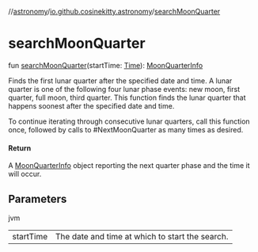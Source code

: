 //[astronomy](../../index.md)/[io.github.cosinekitty.astronomy](index.md)/[searchMoonQuarter](search-moon-quarter.md)

# searchMoonQuarter

fun [searchMoonQuarter](search-moon-quarter.md)(startTime: [Time](-time/index.md)): [MoonQuarterInfo](-moon-quarter-info/index.md)

Finds the first lunar quarter after the specified date and time. A lunar quarter is one of the following four lunar phase events: new moon, first quarter, full moon, third quarter. This function finds the lunar quarter that happens soonest after the specified date and time.

To continue iterating through consecutive lunar quarters, call this function once, followed by calls to #NextMoonQuarter as many times as desired.

#### Return

A [MoonQuarterInfo](-moon-quarter-info/index.md) object reporting the next quarter phase and the time it will occur.

## Parameters

jvm

| | |
|---|---|
| startTime | The date and time at which to start the search. |
